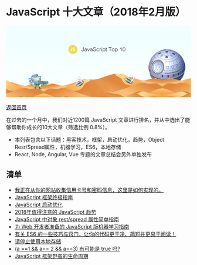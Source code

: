 # JavaScript 十大文章（2018年2月版）

![](./img/201802.png )

[返回首页](https://github.com/hijiangtao/javascript-articles-monthly)

在过去的一个月中，我们对近1200篇 JavaScript 文章进行排名，并从中选出了能够帮助你成长的10大文章（筛选比例 0.8%）。

* 本列表包含以下话题：黑客技术，框架，启动优化，趋势，Object Resr/Spread属性，机器学习，ES6，本地存储
* React, Node, Angular, Vue 专题的文章总结会另外单独发布

## 清单

* [我正在从你的网站收集信用卡号和密码信息，这里是如何实现的。](https://hackernoon.com/im-harvesting-credit-card-numbers-and-passwords-from-your-site-here-s-how-9a8cb347c5b5)
* [JavaScript 框架终极指南](https://javascriptreport.com/the-ultimate-guide-to-javascript-frameworks)
* [JavaScript 启动优化](https://developers.google.com/web/fundamentals/performance/optimizing-content-efficiency/javascript-startup-optimization)
* [2018年值得注意的 JavaScript 趋势](https://hackernoon.com/the-top-javascript-trends-to-watch-in-2018-a8437dd94425)
* [JavaScript 中对象 rest/spread 属性简单指南](https://dmitripavlutin.com/object-rest-spread-properties-javascript)
* [为 Web 开发者准备的 JavaScript 版机器学习指南](https://www.robinwieruch.de/machine-learning-javascript-web-developers)
* [有关 ES6 的一些技巧与窍门，让你的代码更干净、简短并更易于阅读！](https://medium.freecodecamp.org/make-your-code-cleaner-shorter-and-easier-to-read-es6-tips-and-tricks-afd4ce25977c)
* [请停止使用本地存储](https://dev.to/rdegges/please-stop-using-local-storage-1i04)
* [(a ==1 && a== 2 && a==3) 有可能是 true 吗?](https://stackoverflow.com/questions/48270127/can-a-1-a-2-a-3-ever-evaluate-to-true)
* [JavaScript 框架野蛮的生命周期](https://stackoverflow.blog/2018/01/11/brutal-lifecycle-javascript-frameworks)


